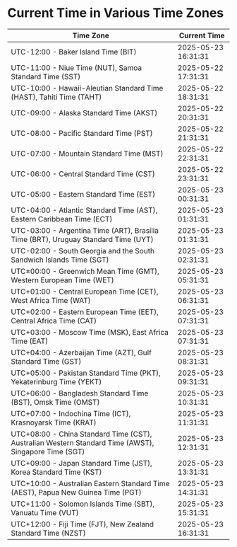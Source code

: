 # Current Time in Various Time Zones

| Time Zone | Current Time |
|-----------|--------------|
| UTC-12:00 - Baker Island Time (BIT) | 2025-05-23 16:31:31 |
| UTC-11:00 - Niue Time (NUT), Samoa Standard Time (SST) | 2025-05-22 17:31:31 |
| UTC-10:00 - Hawaii-Aleutian Standard Time (HAST), Tahiti Time (TAHT) | 2025-05-22 18:31:31 |
| UTC-09:00 - Alaska Standard Time (AKST) | 2025-05-22 20:31:31 |
| UTC-08:00 - Pacific Standard Time (PST) | 2025-05-22 21:31:31 |
| UTC-07:00 - Mountain Standard Time (MST) | 2025-05-22 22:31:31 |
| UTC-06:00 - Central Standard Time (CST) | 2025-05-22 23:31:31 |
| UTC-05:00 - Eastern Standard Time (EST) | 2025-05-23 00:31:31 |
| UTC-04:00 - Atlantic Standard Time (AST), Eastern Caribbean Time (ECT) | 2025-05-23 01:31:31 |
| UTC-03:00 - Argentina Time (ART), Brasília Time (BRT), Uruguay Standard Time (UYT) | 2025-05-23 01:31:31 |
| UTC-02:00 - South Georgia and the South Sandwich Islands Time (SGT) | 2025-05-23 02:31:31 |
| UTC±00:00 - Greenwich Mean Time (GMT), Western European Time (WET) | 2025-05-23 05:31:31 |
| UTC+01:00 - Central European Time (CET), West Africa Time (WAT) | 2025-05-23 06:31:31 |
| UTC+02:00 - Eastern European Time (EET), Central Africa Time (CAT) | 2025-05-23 07:31:31 |
| UTC+03:00 - Moscow Time (MSK), East Africa Time (EAT) | 2025-05-23 07:31:31 |
| UTC+04:00 - Azerbaijan Time (AZT), Gulf Standard Time (GST) | 2025-05-23 08:31:31 |
| UTC+05:00 - Pakistan Standard Time (PKT), Yekaterinburg Time (YEKT) | 2025-05-23 09:31:31 |
| UTC+06:00 - Bangladesh Standard Time (BST), Omsk Time (OMST) | 2025-05-23 10:31:31 |
| UTC+07:00 - Indochina Time (ICT), Krasnoyarsk Time (KRAT) | 2025-05-23 11:31:31 |
| UTC+08:00 - China Standard Time (CST), Australian Western Standard Time (AWST), Singapore Time (SGT) | 2025-05-23 12:31:31 |
| UTC+09:00 - Japan Standard Time (JST), Korea Standard Time (KST) | 2025-05-23 13:31:31 |
| UTC+10:00 - Australian Eastern Standard Time (AEST), Papua New Guinea Time (PGT) | 2025-05-23 14:31:31 |
| UTC+11:00 - Solomon Islands Time (SBT), Vanuatu Time (VUT) | 2025-05-23 15:31:31 |
| UTC+12:00 - Fiji Time (FJT), New Zealand Standard Time (NZST) | 2025-05-23 16:31:31 |
